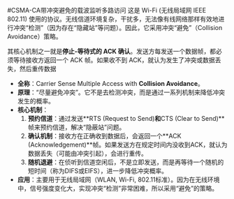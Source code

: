 #CSMA-CA带冲突避免的载波监听多路访问 这是 Wi-Fi (无线局域网 IEEE 802.11) 使用的协议。无线信道环境复杂，干扰多，无法像有线网络那样有效地进行冲突“检测”（因为存在“隐藏站”等问题）。因此，它采用冲突“避免”（Collision Avoidance）策略。

其核心机制之一就是**停止-等待式的 ACK 确认**。发送方每发送一个数据帧，都必须等待接收方返回一个 ACK 帧。如果收不到 ACK，就认为发生了冲突或数据丢失，然后重传数据 
*   **全称**：Carrier Sense Multiple Access with **Collision Avoidance**。
*   **原理**：“尽量避免冲突”。它不是去检测冲突，而是通过一系列机制来降低冲突发生的概率。
*   **核心机制**：
    1.  **预约信道**：通过发送**RTS (Request to Send)**和**CTS (Clear to Send)**帧来预约信道，解决“隐蔽站”问题。
    2.  **确认机制**：接收方在正确收到数据后，会返回一个**ACK (Acknowledgement)**帧。如果发送方在规定时间内没收到ACK，就认为数据丢失（可能由冲突引起），会进行重传。
    3.  **随机退避**：在侦听到信道空闲后，不是立即发送，而是再等待一个随机的短时间（称为DIFS或EIFS），进一步降低冲突概率。
*   **应用**：主要用于无线局域网（WLAN, Wi-Fi, 802.11标准）。因为在无线环境中，信号强度变化大，实现冲突“检测”非常困难，所以采用“避免”的策略。